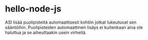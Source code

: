 hello-node-js
=============
ASI lisää puolipisteitä automaattisesti kohtiin jotkat lukeutuvat sen sääntöihin. 
Puolipisteiden automaattinen lisäys ei kuitenkaan aina ole haluttua ja se aiheuttaakin usein virheitä.
